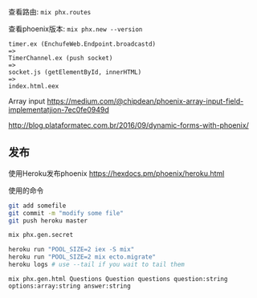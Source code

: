 
查看路由: `mix phx.routes`

查看phoenix版本: `mix phx.new --version`

```
timer.ex (EnchufeWeb.Endpoint.broadcastd)
=>
TimerChannel.ex (push socket)
=>
socket.js (getElementById, innerHTML)
=>
index.html.eex
```

Array input https://medium.com/@chipdean/phoenix-array-input-field-implementatjion-7ec0fe0949d

 http://blog.plataformatec.com.br/2016/09/dynamic-forms-with-phoenix/

## 发布

使用Heroku发布phoenix https://hexdocs.pm/phoenix/heroku.html

使用的命令

```bash
git add somefile
git commit -m "modify some file"
git push heroku master

mix phx.gen.secret

heroku run "POOL_SIZE=2 iex -S mix"
heroku run "POOL_SIZE=2 mix ecto.migrate"
heroku logs # use --tail if you wait to tail them

```

`mix phx.gen.html Questions Question questions question:string options:array:string answer:string`